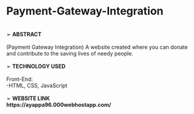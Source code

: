# Payment-Gateway-Integration
<br>
➢ <strong>ABSTRACT</strong><br>
<br>
(Payment Gateway Integration) A website created where you can donate and contribute to the saving lives of needy people. 
<br>
<br>
➢ <strong>TECHNOLOGY USED</strong><br>
<br>
Front-End:
<br>
-HTML, CSS, JavaScript

<br>
<br>
➢ <strong>WEBSITE LINK</srtong><br>
https://ayappa96.000webhostapp.com/
